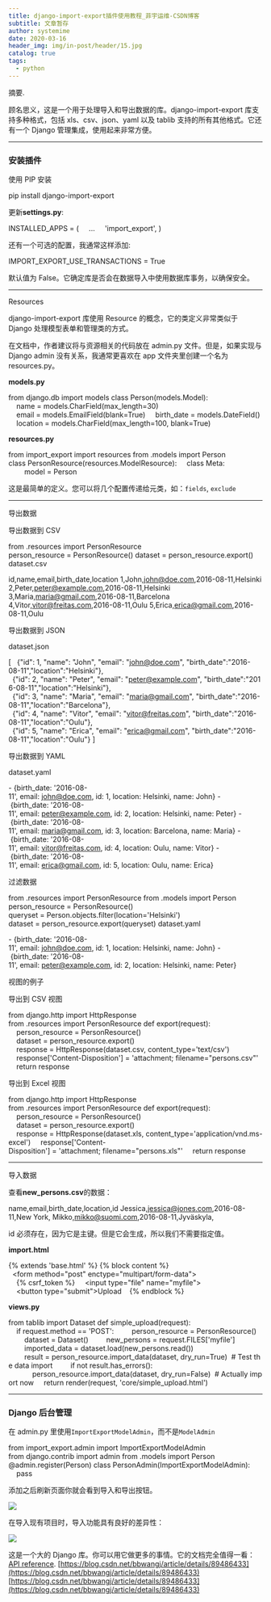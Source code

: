 ```yaml
---
title: django-import-export插件使用教程_菲宇运维-CSDN博客
subtitle: 文章暂存
author: systemime
date: 2020-03-16
header_img: img/in-post/header/15.jpg
catalog: true
tags:
  - python
---
```

摘要.

<!-- more -->
顾名思义，这是一个用于处理导入和导出数据的库。django-import-export 库支持多种格式，包括 xls、csv、json、yaml 以及 tablib 支持的所有其他格式。它还有一个 Django 管理集成，使用起来非常方便。

* * *

### 安装插件

使用 PIP 安装

pip install django-import-export

更新**settings.py**:

INSTALLED_APPS = (
    ...
    'import_export',
)

还有一个可选的配置，我通常这样添加:

IMPORT_EXPORT_USE_TRANSACTIONS = True

默认值为 False。它确定库是否会在数据导入中使用数据库事务，以确保安全。

* * *

Resources

django-import-export 库使用 Resource 的概念，它的类定义非常类似于 Django 处理模型表单和管理类的方式。

在文档中，作者建议将与资源相关的代码放在 admin.py 文件。但是，如果实现与 Django admin 没有关系，我通常更喜欢在 app 文件夹里创建一个名为 resources.py。

**models.py**

from django.db import models
class Person(models.Model):
    name = models.CharField(max_length=30)
    email = models.EmailField(blank=True)
    birth_date = models.DateField()
    location = models.CharField(max_length=100, blank=True)

**resources.py**

from import_export import resources
from .models import Person
class PersonResource(resources.ModelResource):
    class Meta:
        model = Person

这是最简单的定义。您可以将几个配置传递给元类，如：`fields`, `exclude`

* * *

导出数据

导出数据到 CSV

from .resources import PersonResource
person_resource = PersonResource()
dataset = person_resource.export()
dataset.csv

id,name,email,birth_date,location
1,John,john@doe.com,2016-08-11,Helsinki
2,Peter,peter@example.com,2016-08-11,Helsinki
3,Maria,maria@gmail.com,2016-08-11,Barcelona
4,Vitor,vitor@freitas.com,2016-08-11,Oulu
5,Erica,erica@gmail.com,2016-08-11,Oulu

导出数据到 JSON

dataset.json

\[
  {"id": 1, "name": "John", "email": "john@doe.com", "birth_date":"2016-08-11","location":"Helsinki"},
  {"id": 2, "name": "Peter", "email": "peter@example.com", "birth_date":"2016-08-11","location":"Helsinki"},
  {"id": 3, "name": "Maria", "email": "maria@gmail.com", "birth_date":"2016-08-11","location":"Barcelona"},
  {"id": 4, "name": "Vitor", "email": "vitor@freitas.com", "birth_date":"2016-08-11","location":"Oulu"},
  {"id": 5, "name": "Erica", "email": "erica@gmail.com", "birth_date":"2016-08-11","location":"Oulu"}
]

导出数据到 YAML

dataset.yaml

\- {birth_date: '2016-08-11', email: john@doe.com, id: 1, location: Helsinki, name: John}
\- {birth_date: '2016-08-11', email: peter@example.com, id: 2, location: Helsinki, name: Peter}
\- {birth_date: '2016-08-11', email: maria@gmail.com, id: 3, location: Barcelona, name: Maria}
\- {birth_date: '2016-08-11', email: vitor@freitas.com, id: 4, location: Oulu, name: Vitor}
\- {birth_date: '2016-08-11', email: erica@gmail.com, id: 5, location: Oulu, name: Erica}

过滤数据

from .resources import PersonResource
from .models import Person
person_resource = PersonResource()
queryset = Person.objects.filter(location='Helsinki')
dataset = person_resource.export(queryset)
dataset.yaml

\- {birth_date: '2016-08-11', email: john@doe.com, id: 1, location: Helsinki, name: John}
\- {birth_date: '2016-08-11', email: peter@example.com, id: 2, location: Helsinki, name: Peter}

视图的例子

导出到 CSV 视图

from django.http import HttpResponse
from .resources import PersonResource
def export(request):
    person_resource = PersonResource()
    dataset = person_resource.export()
    response = HttpResponse(dataset.csv, content_type='text/csv')
    response\['Content-Disposition'] = 'attachment; filename="persons.csv"'
    return response

导出到 Excel 视图

from django.http import HttpResponse
from .resources import PersonResource
def export(request):
    person_resource = PersonResource()
    dataset = person_resource.export()
    response = HttpResponse(dataset.xls, content_type='application/vnd.ms-excel')
    response\['Content-Disposition'] = 'attachment; filename="persons.xls"'
    return response

* * *

导入数据

查看**new_persons.csv**的数据：

name,email,birth_date,location,id
Jessica,jessica@jones.com,2016-08-11,New York,
Mikko,mikko@suomi.com,2016-08-11,Jyväskyla,

id 必须存在，因为它是主键。但是它会生成，所以我们不需要指定值。

**import.html**

{% extends 'base.html' %}
{% block content %}
  <form method="post" enctype="multipart/form-data">
    {% csrf_token %}
    <input type="file" name="myfile">
    <button type="submit">Upload</button>
  </form>
{% endblock %}

**views.py**

from tablib import Dataset
def simple_upload(request):
    if request.method == 'POST':
        person_resource = PersonResource()
        dataset = Dataset()
        new_persons = request.FILES\['myfile']
        imported_data = dataset.load(new_persons.read())
        result = person_resource.import_data(dataset, dry_run=True)  # Test the data import
        if not result.has_errors():
            person_resource.import_data(dataset, dry_run=False)  # Actually import now
    return render(request, 'core/simple_upload.html')

* * *

### Django 后台管理

在 admin.py 里使用`ImportExportModelAdmin`，而不是`ModelAdmin`

from import_export.admin import ImportExportModelAdmin
from django.contrib import admin
from .models import Person
@admin.register(Person)
class PersonAdmin(ImportExportModelAdmin):
    pass

添加之后刷新页面你就会看到导入和导出按钮。

![](https://www.django.cn/media/upimg/1_20180711224528_701.jpg)

在导入现有项目时，导入功能具有良好的差异性：

![](https://www.django.cn/media/upimg/2_20180711224739_950.jpg)

这是一个大的 Django 库。你可以用它做更多的事情。它的文档完全值得一看：[API reference](https://django-import-export.readthedocs.io/en/latest/getting_started.html#creating-import-export-resource). 
 [https://blog.csdn.net/bbwangj/article/details/89486433](https://blog.csdn.net/bbwangj/article/details/89486433) 
 [https://blog.csdn.net/bbwangj/article/details/89486433](https://blog.csdn.net/bbwangj/article/details/89486433)
